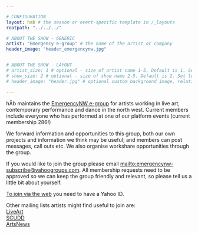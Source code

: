 ```yaml
---

# CONFIGURATION
layout: hab # the season or event-specific template in /_layouts
rootpath: "../../../"

# ABOUT THE SHOW - GENERIC
artist: "Emergency e-group" # the name of the artist or company
header_image: "header_emergencynw.jpg"    


# ABOUT THE SHOW - LAYOUT
# artist_size: 1 # optional - size of artist name 1-5. Default is 1. Set longer names to lower values
# show_size: 2 # optional - size of show name 2-5. Default is 2. Set longer names to lower values
# header_image: "header.jpg" # optional custom background image, relative to current page

---
```


hÅb maintains the [EmergencyNW e-group](http://groups.yahoo.com/group/emergencynw/) for artists working in live art, contemporary performance and dance in the north west.  Current members include everyone who has performed at one of our platform events (current membership 286!)

We forward information and opportunities to this group, both our own projects and information we think may be useful; and members can post messages, call outs etc.  We also organise workshare opportunities through the group.    

If you would like to join the group please email <mailto:emergencynw-subscribe@yahoogroups.com>. All membership requests need to be approved so we can keep the group friendly and relevant, so please tell us a little bit about yourself.    

[To join via the web](http://groups.yahoo.com/group/emergencynw/)  you need to have a Yahoo ID.    

Other mailing lists artists might find useful to join are:    
[LiveArt](https://www.jiscmail.ac.uk/cgi-bin/webadmin?A0=LIVEART)    
[SCUDD](https://www.jiscmail.ac.uk/cgi-bin/webadmin?A0=SCUDD)    
[ArtsNews](http://www.artsjobs.org.uk/arts-news-listings/)     

